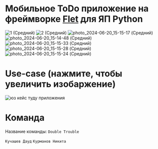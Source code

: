 # Мобильное ToDo приложение на фреймворке [Flet](https://flet.dev/) для ЯП Python

![1 (Средний)](https://github.com/MainEditor/ToDoApp/assets/98752769/83d46b14-8262-4996-a666-729f2846b550)
![2 (Средний)](https://github.com/MainEditor/ToDoApp/assets/98752769/24bf2632-8109-4731-960e-ffe45c097f03)
![photo_2024-06-20_15-15-17 (Средний)](https://github.com/mndtr/ToDoApp/assets/98752769/e684e27f-2820-4e3b-887b-ee1b437e2919)
![photo_2024-06-20_15-14-48 (Средний)](https://github.com/mndtr/ToDoApp/assets/98752769/377af8fa-373a-4fb4-b5cd-cfe21ef3353b)
![photo_2024-06-20_15-15-33 (Средний)](https://github.com/mndtr/ToDoApp/assets/98752769/988aea2c-7ed6-4cb2-818d-679568fdabbe)
![photo_2024-06-20_15-15-28 (Средний)](https://github.com/mndtr/ToDoApp/assets/98752769/d4e8d88b-54f2-4a8f-9915-213b69e4eece)
![photo_2024-06-20_15-15-24 (Средний)](https://github.com/mndtr/ToDoApp/assets/98752769/56f37e23-2c4f-4750-825d-eacb3b06b0c1)



# Use-case (нажмите, чтобы увеличить изобаржение)

![юз кейс туду приложения](https://github.com/MainEditor/ToDoApp/assets/98752769/7dc8879d-9b7a-4824-ba27-519e06198996)


# Команда

Название команды: ```Double Trouble```

```Кучашев Дауд```
```Курманов Никита```
